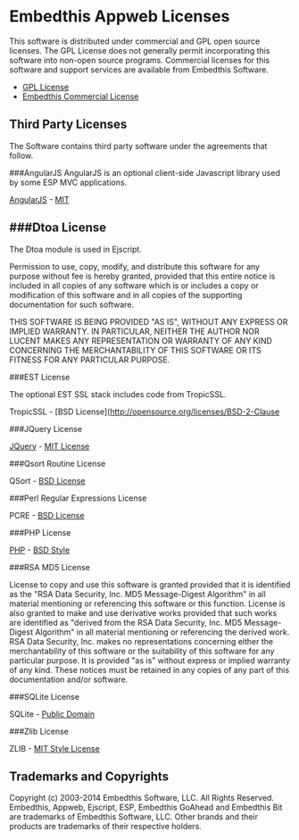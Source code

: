 Embedthis Appweb Licenses
===

This software is distributed under commercial and GPL open source licenses.
The GPL License does not generally permit incorporating this software into
non-open source programs. Commercial licenses for this software and support
services are available from Embedthis Software.

* [GPL License](http://www.gnu.org/licenses/gpl-2.0.html)
* [Embedthis Commercial License](http://embedthis.com/licensing/index.html)


Third Party Licenses
---

The Software contains third party software under the agreements that follow.

###AngularJS
AngularJS is an optional client-side Javascript library used by some ESP MVC applications.

[AngularJS](http://angularjs.org) - [MIT](http://opensource.org/licenses/MIT)

###Dtoa License
---

The Dtoa module is used in Ejscript.

Permission to use, copy, modify, and distribute this software for any purpose 
without fee is hereby granted, provided that this entire notice is included 
in all copies of any software which is or includes a copy or modification of 
this software and in all copies of the supporting documentation for such 
software.

THIS SOFTWARE IS BEING PROVIDED "AS IS", WITHOUT ANY EXPRESS OR IMPLIED 
WARRANTY. IN PARTICULAR, NEITHER THE AUTHOR NOR LUCENT MAKES ANY REPRESENTATION
OR WARRANTY OF ANY KIND CONCERNING THE MERCHANTABILITY OF THIS SOFTWARE OR ITS 
FITNESS FOR ANY PARTICULAR PURPOSE.


###EST License

The optional EST SSL stack includes code from TropicSSL.

TropicSSL - [BSD License](http://opensource.org/licenses/BSD-2-Clause


###JQuery License

[JQuery](http://jquery.org/license/) - [MIT License](http://opensource.org/licenses/MIT)


###Qsort Routine License

QSort - [BSD License](http://opensource.org/licenses/BSD-2-Clause)


###Perl Regular Expressions License

PCRE - [BSD License](http://opensource.org/licenses/BSD-2-Clause)

###PHP License

[PHP](http://www.php.net) - [BSD Style](http://www.php.net/license/3_01.txt)

###RSA MD5 License

License to copy and use this software is granted provided that it is identified 
as the "RSA Data Security, Inc. MD5 Message-Digest Algorithm" in all material 
mentioning or referencing this software or this function. License is also 
granted to make and use derivative works provided that such works are 
identified as "derived from the RSA Data Security, Inc. MD5 Message-Digest 
Algorithm" in all material mentioning or referencing the derived work. RSA Data
Security, Inc. makes no representations concerning either the merchantability 
of this software or the suitability of this software for any particular 
purpose. It is provided "as is" without express or implied warranty of any 
kind. These notices must be retained in any copies of any part of this 
documentation and/or software. 


###SQLite License

SQLite - [Public Domain](http://www.sqlite.org/copyright.html)


###Zlib License

ZLIB - [MIT Style License](http://www.zlib.net/zlib_license.html)


Trademarks and Copyrights
---
Copyright (c) 2003-2014 Embedthis Software, LLC. All Rights Reserved.
Embedthis, Appweb, Ejscript, ESP, Embedthis GoAhead and Embedthis Bit
are trademarks of Embedthis Software, LLC. Other brands and their products
are trademarks of their respective holders.

